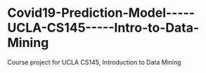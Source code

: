 # Covid19-Prediction-Model-----UCLA-CS145-----Intro-to-Data-Mining
Course project for UCLA CS145, Introduction to Data Mining
